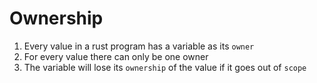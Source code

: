 # Ownership

1. Every value in a rust program has a variable as its `owner`
2. For every value there can only be one owner
3. The variable will lose its `ownership` of the value if it goes out of `scope`